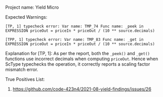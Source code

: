 Project name: Yield Micro

Expected Warnings:
```
[TP, 1] typecheck error: Var name: TMP_74 Func name: _peek in EXPRESSION priceOut = priceIn * priceOut / (10 ** source.decimals)

[TPP, 1] typecheck error: Var name: TMP_83 Func name: _get in EXPRESSION priceOut = priceIn * priceOut / (10 ** source.decimals)
```

Explanation for [TP, 1]: As per the report, both the `_peek()` and `_get()` functions use incorrect decimals when computing `priceOut`. Hence when ScType typechecks the operation, it correctly reports a scaling factor mismatch error. 

True Positives List:
1) https://github.com/code-423n4/2021-08-yield-findings/issues/26

